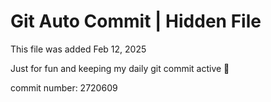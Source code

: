 # Git Auto Commit | Hidden File

This file was added Feb 12, 2025

Just for fun and keeping my daily git commit active 🤪

commit number: 2720609
